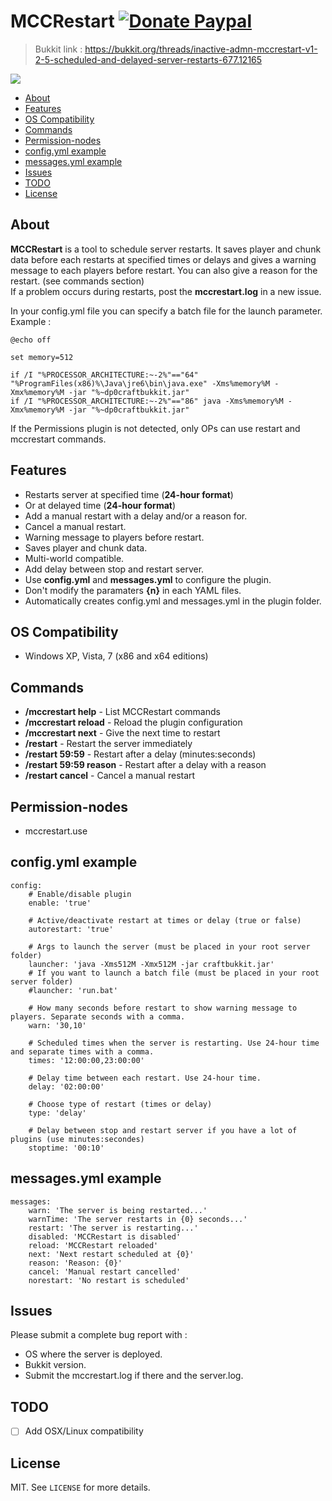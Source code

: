 # MCCRestart [![Donate Paypal](https://img.shields.io/badge/donate-paypal-blue.svg)](https://www.paypal.me/crazyws)

> Bukkit link : https://bukkit.org/threads/inactive-admn-mccrestart-v1-2-5-scheduled-and-delayed-server-restarts-677.12165

![](https://raw.github.com/crazy-max/mccrestart-bukkit/master/resources/mccrstart.png)

<!-- START doctoc generated TOC please keep comment here to allow auto update -->
<!-- DON'T EDIT THIS SECTION, INSTEAD RE-RUN doctoc TO UPDATE -->


- [About](#about)
- [Features](#features)
- [OS Compatibility](#os-compatibility)
- [Commands](#commands)
- [Permission-nodes](#permission-nodes)
- [config.yml example](#configyml-example)
- [messages.yml example](#messagesyml-example)
- [Issues](#issues)
- [TODO](#todo)
- [License](#license)

<!-- END doctoc generated TOC please keep comment here to allow auto update -->

## About

**MCCRestart** is a tool to schedule server restarts. It saves player and chunk data before each restarts at specified times or delays and gives a warning message to each players before restart. You can also give a reason for the restart. (see commands section)<br />
If a problem occurs during restarts, post the **mccrestart.log** in a new issue.<br />

In your config.yml file you can specify a batch file for the launch parameter. Example :

```batch
@echo off

set memory=512

if /I "%PROCESSOR_ARCHITECTURE:~-2%"=="64" "%ProgramFiles(x86)%\Java\jre6\bin\java.exe" -Xms%memory%M -Xmx%memory%M -jar "%~dp0craftbukkit.jar"
if /I "%PROCESSOR_ARCHITECTURE:~-2%"=="86" java -Xms%memory%M -Xmx%memory%M -jar "%~dp0craftbukkit.jar"
```

If the Permissions plugin is not detected, only OPs can use restart and mccrestart commands.

## Features

* Restarts server at specified time (**24-hour format**)
* Or at delayed time (**24-hour format**)
* Add a manual restart with a delay and/or a reason for.
* Cancel a manual restart.
* Warning message to players before restart.
* Saves player and chunk data.
* Multi-world compatible.
* Add delay between stop and restart server.
* Use **config.yml** and **messages.yml** to configure the plugin.
* Don't modify the paramaters **{n}** in each YAML files.
* Automatically creates config.yml and messages.yml in the plugin folder.

## OS Compatibility

* Windows XP, Vista, 7 (x86 and x64 editions)

## Commands

* **/mccrestart help** - List MCCRestart commands
* **/mccrestart reload** - Reload the plugin configuration
* **/mccrestart next** - Give the next time to restart
* **/restart** - Restart the server immediately
* **/restart 59:59** - Restart after a delay (minutes:seconds)
* **/restart 59:59 reason** - Restart after a delay with a reason
* **/restart cancel** - Cancel a manual restart

## Permission-nodes

* mccrestart.use

## config.yml example

```
config:
    # Enable/disable plugin
    enable: 'true'
 
    # Active/deactivate restart at times or delay (true or false)
    autorestart: 'true'
 
    # Args to launch the server (must be placed in your root server folder)
    launcher: 'java -Xms512M -Xmx512M -jar craftbukkit.jar'
    # If you want to launch a batch file (must be placed in your root server folder)
    #launcher: 'run.bat'
 
    # How many seconds before restart to show warning message to players. Separate seconds with a comma.
    warn: '30,10'
 
    # Scheduled times when the server is restarting. Use 24-hour time and separate times with a comma.
    times: '12:00:00,23:00:00'
 
    # Delay time between each restart. Use 24-hour time.
    delay: '02:00:00'
 
    # Choose type of restart (times or delay)
    type: 'delay'
 
    # Delay between stop and restart server if you have a lot of plugins (use minutes:secondes)
    stoptime: '00:10'
```

## messages.yml example

```
messages:
    warn: 'The server is being restarted...'
    warnTime: 'The server restarts in {0} seconds...'
    restart: 'The server is restarting...'
    disabled: 'MCCRestart is disabled'
    reload: 'MCCRestart reloaded'
    next: 'Next restart scheduled at {0}'
    reason: 'Reason: {0}'
    cancel: 'Manual restart cancelled'
    norestart: 'No restart is scheduled'
```

## Issues

Please submit a complete bug report with :
- OS where the server is deployed.
- Bukkit version.
- Submit the mccrestart.log if there and the server.log.

## TODO

* [ ] Add OSX/Linux compatibility

## License

MIT. See `LICENSE` for more details.
